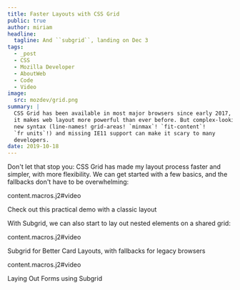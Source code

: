 ```yaml
---
title: Faster Layouts with CSS Grid
public: true
author: miriam
headline:
  tagline: And ``subgrid``, landing on Dec 3
tags:
  - _post
  - CSS
  - Mozilla Developer
  - AboutWeb
  - Code
  - Video
image:
  src: mozdev/grid.png
summary: |
  CSS Grid has been available in most major browsers since early 2017, and
  it makes web layout more powerful than ever before. But complex-looking
  new syntax (line-names! grid-areas! `minmax`! `fit-content`!
  `fr units`!) and missing IE11 support can make it scary to many
  developers.
date: 2019-10-18
---
```


Don't let that stop you: CSS Grid has made my layout process faster and
simpler, with more flexibility. We can get started with a few basics,
and the fallbacks don't have to be overwhelming:

content.macros.j2\#video

Check out this practical demo with a classic layout

With Subgrid, we can also start to lay out nested elements on a shared
grid:

content.macros.j2\#video

Subgrid for Better Card Layouts, with fallbacks for legacy browsers

content.macros.j2\#video

Laying Out Forms using Subgrid
